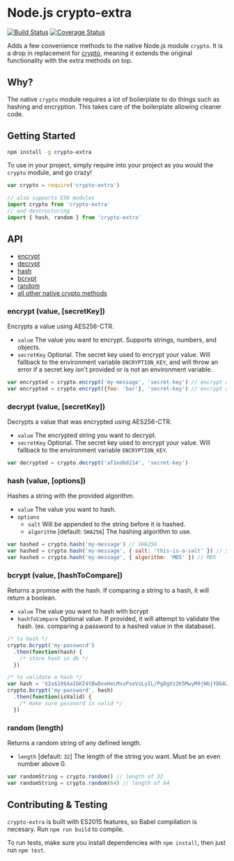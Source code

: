 # Node.js crypto-extra
[![Build Status](https://travis-ci.org/jsonmaur/node-crypto-extra.svg?branch=master)](https://travis-ci.org/jsonmaur/node-crypto-extra)
[![Coverage Status](https://coveralls.io/repos/github/jsonmaur/node-crypto-extra/badge.svg?branch=master)](https://coveralls.io/github/jsonmaur/node-crypto-extra?branch=master)

Adds a few convenience methods to the native Node.js module `crypto`. It is a drop in replacement for [crypto](https://nodejs.org/api/crypto.html), meaning it extends the original functionality with the extra methods on top.

## Why?

The native `crypto` module requires a lot of boilerplate to do things such as hashing and encryption. This takes care of the boilerplate allowing cleaner code.

## Getting Started

```bash
npm install -g crypto-extra
```

To use in your project, simply require into your project as you would the `crypto` module, and go crazy!

```javascript
var crypto = require('crypto-extra')

// also supports ES6 modules
import crypto from 'crypto-extra'
// and destructuring
import { hash, random } from 'crypto-extra'
```

## API

- [encrypt](#encrypt)
- [decrypt](#decrypt)
- [hash](#hash)
- [bcrypt](#bcrypt)
- [random](#random)
- [all other native crypto methods](https://nodejs.org/api/crypto.html)

<a name="encrypt"></a>
### encrypt (value, [secretKey])

Encrypts a value using AES256-CTR.

- `value` The value you want to encrypt. Supports strings, numbers, and objects.
- `secretKey` Optional. The secret key used to encrypt your value. Will fallback to the environment variable `ENCRYPTION_KEY`, and will throw an error if a secret key isn't provided or is not an environment variable.

```javascript
var encrypted = crypto.encrypt('my-message', 'secret-key') // encrypt a string
var encrypted = crypto.encrypt({foo: 'bar'}, 'secret-key') // encrypt an object
```

<a name="decrypt"></a>
### decrypt (value, [secretKey])

Decrypts a value that was encrypted using AES256-CTR.

- `value` The encrypted string you want to decrypt.
- `secretKey` Optional. The secret key used to encrypt your value. Will fallback to the environment variable `ENCRYPTION_KEY`.

```javascript
var decrypted = crypto.decrypt('af1ed6d214', 'secret-key')
```

<a name="hash"></a>
### hash (value, [options])

Hashes a string with the provided algorithm.

- `value` The value you want to hash.
- `options`
  - `salt` Will be appended to the string before it is hashed.
  - `algorithm` [default: `SHA256`] The hashing algorithm to use.

```javascript
var hashed = crypto.hash('my-message') // SHA256
var hashed = crypto.hash('my-message', { salt: 'this-is-a-salt' }) // SHA256 with salt
var hashed = crypto.hash('my-message', { algorithm: 'MD5' }) // MD5
```

<a name="bcrypt"></a>
### bcrypt (value, [hashToCompare])

Returns a promise with the hash. If comparing a string to a hash, it will return a boolean.

- `value` The value you want to hash with bcrypt
- `hashToCompare` Optional value. If provided, it will attempt to validate the hash. (ex. comparing a password to a hashed value in the database).

```javascript
/* to hash */
crypto.bcrypt('my-password')
  .then(function(hash) {
    /* store hash in db */
  })

/* to validate a hash */
var hash = '$2a$10$4aIbKI4tBwDxoHeLMsuPseVsLyIL/PgDgVz2K5MwyM9jWbjYDbAZW'
crypto.bcrypt('my-password', hash)
  .then(function(isValid) {
    /* make sure password is valid */
  })
```

<a name="random"></a>
### random (length)

Returns a random string of any defined length.

- `length` [default: `32`] The length of the string you want. Must be an even number above 0.

```javascript
var randomString = crypto.random() // length of 32
var randomString = crypto.random(64) // length of 64
```

## Contributing & Testing
`crypto-extra` is built with ES2015 features, so Babel compilation is necesary. Run `npm run build` to compile.

To run tests, make sure you install dependencies with `npm install`, then just run `npm test`.
